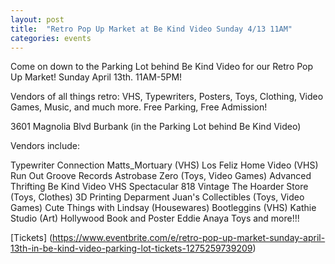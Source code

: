 ```yaml
---
layout: post
title:  "Retro Pop Up Market at Be Kind Video Sunday 4/13 11AM"
categories: events
---
```



Come on down to the Parking Lot behind Be Kind Video for our Retro Pop Up Market!
Sunday April 13th. 11AM-5PM!

Vendors of all things retro: VHS, Typewriters, Posters, Toys, Clothing, Video Games, Music, and much more.
Free Parking, Free Admission!

3601 Magnolia Blvd Burbank (in the Parking Lot behind Be Kind Video)

Vendors include:

Typewriter Connection
Matts_Mortuary (VHS)
Los Feliz Home Video (VHS)
Run Out Groove Records
Astrobase Zero (Toys, Video Games)
Advanced Thrifting
Be Kind Video
VHS Spectacular
818 Vintage
The Hoarder Store (Toys, Clothes)
3D Printing Deparment
Juan's Collectibles (Toys, Video Games)
Cute Things with Lindsay (Housewares)
Bootleggins (VHS)
Kathie Studio (Art)
Hollywood Book and Poster
Eddie Anaya Toys
and more!!!

[Tickets] (https://www.eventbrite.com/e/retro-pop-up-market-sunday-april-13th-in-be-kind-video-parking-lot-tickets-1275259739209)
